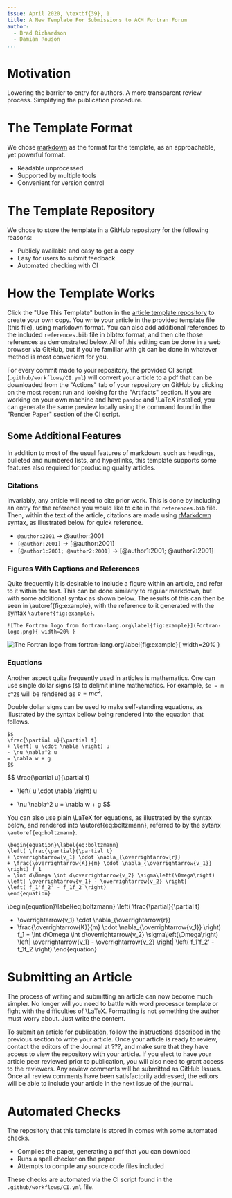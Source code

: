 ```yaml
---
issue: April 2020, \textbf{39}, 1
title: A New Template For Submissions to ACM Fortran Forum
author:
  - Brad Richardson
  - Damian Rouson
...
```


# Motivation

Lowering the barrier to entry for authors.
A more transparent review process.
Simplifying the publication procedure.

# The Template Format

We chose [markdown] as the format for the template, as an approachable, yet powerful format.

* Readable unprocessed
* Supported by multiple tools
* Convenient for version control

# The Template Repository

We chose to store the template in a GitHub repository for the following reasons:

* Publicly available and easy to get a copy
* Easy for users to submit feedback
* Automated checking with CI

# How the Template Works

Click the "Use This Template" button in the [article template repository] to create your own copy.
You write your article in the provided template file (this file), using markdown format.
You can also add additional references to the included `references.bib` file in bibtex format,
and then cite those references as demonstrated below.
All of this editing can be done in a web browser via GitHub,
but if you're familiar with git can be done in whatever method is most convenient for you.

For every commit made to your repository, the provided CI script (`.github/workflows/CI.yml`) will convert your article to a pdf
that can be downloaded from the "Actions" tab of your repository on GitHub
by clicking on the most recent run and looking for the "Artifacts" section.
If you are working on your own machine and have `pandoc` and \LaTeX installed,
you can generate the same preview locally using the command found in the "Render Paper" section of the CI script.

## Some Additional Features

In addition to most of the usual features of markdown, such as headings, bulleted and numbered lists, and hyperlinks,
this template supports some features also required for producing quality articles.

### Citations

Invariably, any article will need to cite prior work.
This is done by including an entry for the reference you would like to cite in the `references.bib` file.
Then, within the text of the article, citations are made using [rMarkdown] syntax,
as illustrated below for quick reference.

- `@author:2001`  ->  @author:2001
- `[@author:2001]` -> [@author:2001]
- `[@author1:2001; @author2:2001]` -> [@author1:2001; @author2:2001]

### Figures With Captions and References

Quite frequently it is desirable to include a figure within an article, and refer to it within the text.
This can be done similarly to regular markdown, but with some additional syntax as shown below.
The results of this can then be seen in \autoref{fig:example}, with the reference to it generated with the syntax `\autoref{fig:example}`.

```
![The Fortran logo from fortran-lang.org\label{fig:example}](Fortran-logo.png){ width=20% }
```

![The Fortran logo from fortran-lang.org\label{fig:example}](Fortran-logo.png){ width=20% }

### Equations

Another aspect quite frequently used in articles is mathematics.
One can use single dollar signs (`$`) to delimit inline mathematics.
For example, `$e = m c^2$` will be rendered as $e = m c^2$.

Double dollar signs can be used to make self-standing equations,
as illustrated by the syntax bellow being rendered into the equation that follows.

```
$$
\frac{\partial u}{\partial t}
+ \left( u \cdot \nabla \right) u
- \nu \nabla^2 u
= \nabla w + g
$$
```

$$
\frac{\partial u}{\partial t}
+ \left( u \cdot \nabla \right) u
- \nu \nabla^2 u
= \nabla w + g
$$

You can also use plain \LaTeX for equations, as illustrated by the syntax below,
and rendered into \autoref{eq:boltzmann}, referred to by the sytanx `\autoref{eq:boltzmann}`.

```
\begin{equation}\label{eq:boltzmann}
\left( \frac{\partial}{\partial t}
+ \overrightarrow{v_1} \cdot \nabla_{\overrightarrow{r}}
+ \frac{\overrightarrow{K}}{m} \cdot \nabla_{\overrightarrow{v_1}} \right) f_1
= \int d\Omega \int d\overrightarrow{v_2} \sigma\left(\Omega\right)
\left| \overrightarrow{v_1} - \overrightarrow{v_2} \right|
\left( f_1'f_2' - f_1f_2 \right)
\end{equation}
```

\begin{equation}\label{eq:boltzmann}
\left( \frac{\partial}{\partial t}
+ \overrightarrow{v_1} \cdot \nabla_{\overrightarrow{r}}
+ \frac{\overrightarrow{K}}{m} \cdot \nabla_{\overrightarrow{v_1}} \right) f_1
= \int d\Omega \int d\overrightarrow{v_2} \sigma\left(\Omega\right)
\left| \overrightarrow{v_1} - \overrightarrow{v_2} \right|
\left( f_1'f_2' - f_1f_2 \right)
\end{equation}

# Submitting an Article

The process of writing and submitting an article can now become much simpler.
No longer will you need to battle with word processor template or fight with the difficulties of \LaTeX.
Formatting is not something the author must worry about.
Just write the content.

To submit an article for publication, follow the instructions described in the previous section to write your article.
Once your article is ready to review, contact the editors of the Journal at ???,
and make sure that they have access to view the repository with your article.
If you elect to have your article peer reviewed prior to publication, you will also need to grant access to the reviewers.
Any review comments will be submitted as GitHub Issues.
Once all review comments have been satisfactorily addressed, the editors will be able to include your article in the next issue of the journal.

# Automated Checks

The repository that this template is stored in comes with some automated checks.

* Compiles the paper, generating a pdf that you can download
* Runs a spell checker on the paper
* Attempts to compile any source code files included

These checks are automated via the CI script found in the `.github/workflows/CI.yml` file.

[markdown]: https://guides.github.com/features/mastering-markdown/
[article template repository]: https://github.com/fortran-lang/fortran-forum-article-template
[rMarkdown]: http://rmarkdown.rstudio.com/authoring_bibliographies_and_citations.html
